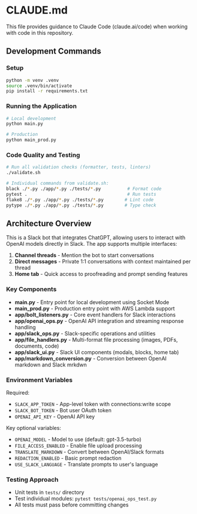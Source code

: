 # CLAUDE.md

This file provides guidance to Claude Code (claude.ai/code) when working with code in this repository.

## Development Commands

### Setup
```bash
python -m venv .venv
source .venv/bin/activate
pip install -r requirements.txt
```

### Running the Application
```bash
# Local development
python main.py

# Production
python main_prod.py
```

### Code Quality and Testing
```bash
# Run all validation checks (formatter, tests, linters)
./validate.sh

# Individual commands from validate.sh:
black ./*.py ./app/*.py ./tests/*.py          # Format code
pytest .                                      # Run tests
flake8 ./*.py ./app/*.py ./tests/*.py        # Lint code
pytype ./*.py ./app/*.py ./tests/*.py        # Type check
```

## Architecture Overview

This is a Slack bot that integrates ChatGPT, allowing users to interact with OpenAI models directly in Slack. The app supports multiple interfaces:

1. **Channel threads** - Mention the bot to start conversations
2. **Direct messages** - Private 1:1 conversations with context maintained per thread
3. **Home tab** - Quick access to proofreading and prompt sending features

### Key Components

- **main.py** - Entry point for local development using Socket Mode
- **main_prod.py** - Production entry point with AWS Lambda support  
- **app/bolt_listeners.py** - Core event handlers for Slack interactions
- **app/openai_ops.py** - OpenAI API integration and streaming response handling
- **app/slack_ops.py** - Slack-specific operations and utilities
- **app/file_handlers.py** - Multi-format file processing (images, PDFs, documents, code)
- **app/slack_ui.py** - Slack UI components (modals, blocks, home tab)
- **app/markdown_conversion.py** - Conversion between OpenAI markdown and Slack mrkdwn

### Environment Variables

Required:
- `SLACK_APP_TOKEN` - App-level token with connections:write scope
- `SLACK_BOT_TOKEN` - Bot user OAuth token  
- `OPENAI_API_KEY` - OpenAI API key

Key optional variables:
- `OPENAI_MODEL` - Model to use (default: gpt-3.5-turbo)
- `FILE_ACCESS_ENABLED` - Enable file upload processing
- `TRANSLATE_MARKDOWN` - Convert between OpenAI/Slack formats
- `REDACTION_ENABLED` - Basic prompt redaction
- `USE_SLACK_LANGUAGE` - Translate prompts to user's language

### Testing Approach

- Unit tests in `tests/` directory
- Test individual modules: `pytest tests/openai_ops_test.py`
- All tests must pass before committing changes